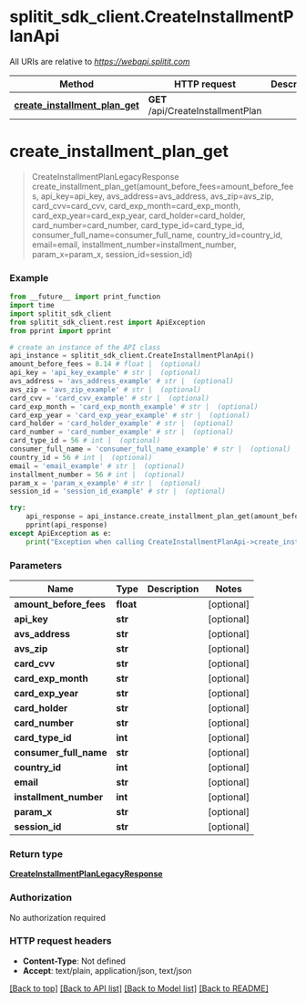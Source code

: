 # splitit_sdk_client.CreateInstallmentPlanApi

All URIs are relative to *https://webapi.splitit.com*

Method | HTTP request | Description
------------- | ------------- | -------------
[**create_installment_plan_get**](CreateInstallmentPlanApi.md#create_installment_plan_get) | **GET** /api/CreateInstallmentPlan | 


# **create_installment_plan_get**
> CreateInstallmentPlanLegacyResponse create_installment_plan_get(amount_before_fees=amount_before_fees, api_key=api_key, avs_address=avs_address, avs_zip=avs_zip, card_cvv=card_cvv, card_exp_month=card_exp_month, card_exp_year=card_exp_year, card_holder=card_holder, card_number=card_number, card_type_id=card_type_id, consumer_full_name=consumer_full_name, country_id=country_id, email=email, installment_number=installment_number, param_x=param_x, session_id=session_id)



### Example
```python
from __future__ import print_function
import time
import splitit_sdk_client
from splitit_sdk_client.rest import ApiException
from pprint import pprint

# create an instance of the API class
api_instance = splitit_sdk_client.CreateInstallmentPlanApi()
amount_before_fees = 8.14 # float |  (optional)
api_key = 'api_key_example' # str |  (optional)
avs_address = 'avs_address_example' # str |  (optional)
avs_zip = 'avs_zip_example' # str |  (optional)
card_cvv = 'card_cvv_example' # str |  (optional)
card_exp_month = 'card_exp_month_example' # str |  (optional)
card_exp_year = 'card_exp_year_example' # str |  (optional)
card_holder = 'card_holder_example' # str |  (optional)
card_number = 'card_number_example' # str |  (optional)
card_type_id = 56 # int |  (optional)
consumer_full_name = 'consumer_full_name_example' # str |  (optional)
country_id = 56 # int |  (optional)
email = 'email_example' # str |  (optional)
installment_number = 56 # int |  (optional)
param_x = 'param_x_example' # str |  (optional)
session_id = 'session_id_example' # str |  (optional)

try:
    api_response = api_instance.create_installment_plan_get(amount_before_fees=amount_before_fees, api_key=api_key, avs_address=avs_address, avs_zip=avs_zip, card_cvv=card_cvv, card_exp_month=card_exp_month, card_exp_year=card_exp_year, card_holder=card_holder, card_number=card_number, card_type_id=card_type_id, consumer_full_name=consumer_full_name, country_id=country_id, email=email, installment_number=installment_number, param_x=param_x, session_id=session_id)
    pprint(api_response)
except ApiException as e:
    print("Exception when calling CreateInstallmentPlanApi->create_installment_plan_get: %s\n" % e)
```

### Parameters

Name | Type | Description  | Notes
------------- | ------------- | ------------- | -------------
 **amount_before_fees** | **float**|  | [optional] 
 **api_key** | **str**|  | [optional] 
 **avs_address** | **str**|  | [optional] 
 **avs_zip** | **str**|  | [optional] 
 **card_cvv** | **str**|  | [optional] 
 **card_exp_month** | **str**|  | [optional] 
 **card_exp_year** | **str**|  | [optional] 
 **card_holder** | **str**|  | [optional] 
 **card_number** | **str**|  | [optional] 
 **card_type_id** | **int**|  | [optional] 
 **consumer_full_name** | **str**|  | [optional] 
 **country_id** | **int**|  | [optional] 
 **email** | **str**|  | [optional] 
 **installment_number** | **int**|  | [optional] 
 **param_x** | **str**|  | [optional] 
 **session_id** | **str**|  | [optional] 

### Return type

[**CreateInstallmentPlanLegacyResponse**](CreateInstallmentPlanLegacyResponse.md)

### Authorization

No authorization required

### HTTP request headers

 - **Content-Type**: Not defined
 - **Accept**: text/plain, application/json, text/json

[[Back to top]](#) [[Back to API list]](../README.md#documentation-for-api-endpoints) [[Back to Model list]](../README.md#documentation-for-models) [[Back to README]](../README.md)


